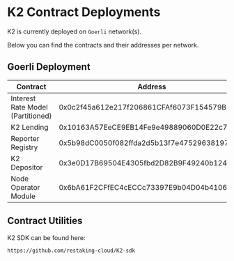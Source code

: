 # K2 Contract Deployments

K2 is currently deployed on `Goerli` network(s).

Below you can find the contracts and their addresses per network.

## Goerli Deployment

| Contract | Address |
| -------- | -------- |
| Interest Rate Model (Partitioned) | 0x0c2f45a612e217f206861CFAf6073F154579B0dE |
| K2 Lending | 0x10163A57EeCE9EB14Fe9e49889060D0E22c74F1F |
| Reporter Registry | 0x5b98dC0050f082ffda2d5b13f7e47529638197BE |
| K2 Depositor | 0x3e0D17B69504E4305fbd2D82B9F49240b124f0D3 |
| Node Operator Module | 0x6bA61F2CFfEC4cECCc73397E9b04D04b4106658d |

## Contract Utilities

K2 SDK can be found here:
```
https://github.com/restaking-cloud/K2-sdk
```
